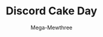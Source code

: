 ---
title: Discord Cake Day
author: Mega-Mewthree
description_markdown: >-
  Displays a cake next to the username of anyone whose account is having a Discord birthday! (Currently only displays in chat and member list.)
github: https://github.com/Mega-Mewthree
download: https://github.com/Mega-Mewthree/BetterDiscordPlugins/tree/master/Plugins/DiscordCakeDay
support: https://discordapp.com/invite/ZYND2Xd
tags:
images:
  - name: Discord Cake Day Preview
    image: https://i.imgur.com/KmgoZPY.png
layout: product
---